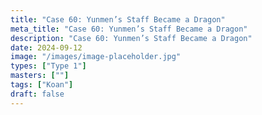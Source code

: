 ```yaml
---
title: "Case 60: Yunmen’s Staff Became a Dragon"
meta_title: "Case 60: Yunmen’s Staff Became a Dragon"
description: "Case 60: Yunmen’s Staff Became a Dragon"
date: 2024-09-12
image: "/images/image-placeholder.jpg"
types: ["Type 1"]
masters: [""]
tags: ["Koan"]
draft: false
---
```


